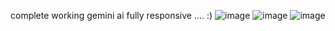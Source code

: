 complete working gemini ai fully responsive .... :)
![image](https://github.com/Deepakrocknow/Gemini_2.0/assets/130336302/a823adfe-993d-4cf1-9902-95af941e5470)
![image](https://github.com/Deepakrocknow/Gemini_2.0/assets/130336302/7c201e28-c724-462a-8290-d9908dcd897c)
![image](https://github.com/Deepakrocknow/Gemini_2.0/assets/130336302/b08a46d4-dd39-4f7c-9014-4f724d5b77d0)
